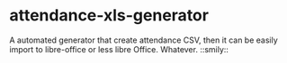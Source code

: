 # attendance-xls-generator
A automated generator that create attendance CSV, then it can be easily import to libre-office or less libre Office. Whatever. ::smily::
